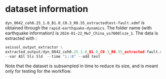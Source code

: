 # dataset information

`dyn_0042_coh0.25_1.0_B1.0_C0.3_R0.55_extractedtest-fault.xdmf` is obtained
 through the `rapid-earthquake-dynamics`. The folder name (with earthquake
 information) is `2024-01-22_Mw7_China_us7000lsze_1`.
The data is extracted with :

```python
seissol_output_extractor \
extracted_output/dyn_0042_coh0.25_1.0_B1.0_C0.3_R0.55_extracted-fault.xdmf \
--var ASl Sls Sld  --time "i::8" --add test
```

Note that the dataset is subsampled in time to reduce its size, and is meant
 only for testing for the workflow.
